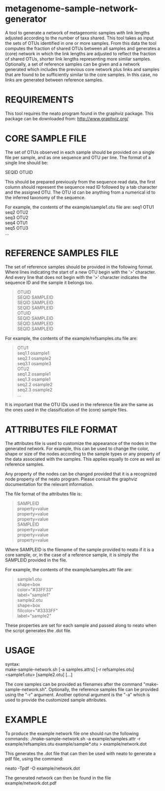 metagenome-sample-network-generator
===================================

A tool to generate a network of metagenomic samples with link lengths adjusted according to the number of taxa shared.
This tool takes as input the sets of OTUs identified in one or more samples. From this data the tool computes
the fraction of shared OTUs between all samples and generates a (core) network in which the link lengths are adjusted to reflect
the fraction of shared OTUs, shorter link lengths representing more similar samples. Optionally, a set of reference samples
can be given and a network generated which includes the previous core network plus links and samples that are found to be
sufficiently similar to the core samples. In this case, no links are generated between reference samples.


REQUIREMENTS
=======================

This tool requires the neato program found in the graphviz package.
This package can be downloaded from: http://www.graphviz.org/



CORE SAMPLE FILE
=======================

The set of OTUs observed in each sample should be provided on a single file per sample, and as one sequence and OTU per line.
The format of a single line should be:

SEQID <TAB> OTUID  

This should be prepared previously from the sequence read data, the first column should represent the sequence read ID followed
by a tab character and the assigned OTU. The OTU id can be anything from a numerical id to the inferred taxonomy of the sequence.

For example, the contents of the example/sample1.otu file are:
seq1    OTU1  
seq2    OTU2  
seq3    OTU2  
seq4    OTU1  
seq5    OTU3  
...  


REFERENCE SAMPLES FILE
=======================

The set of reference samples should be provided in the following format. Where lines indicating the start of a new OTU begin with the '>'
character. And every line that does not begin with the '>' character indicates the sequence ID and the sample it belongs too.

>OTUID  
SEQID <TAB> SAMPLEID  
SEQID <TAB> SAMPLEID  
SEQID <TAB> SAMPLEID  
>OTUID  
SEQID <TAB> SAMPLEID  
SEQID <TAB> SAMPLEID  
SEQID <TAB> SAMPLEID  

For example, the contents of the example/refsamples.otu file are:
>OTU1  
seq1.1	osample1  
seq2.1	osample2  
seq3.1	osample3  
>OTU2  
seq1.2	osample1  
seq1.3	osample1  
seq2.2	osample2  
seq2.3	osample2  
...  

It is important that the OTU IDs used in the reference file are the same as the ones used in the classification of the (core) sample files.


ATTRIBUTES FILE FORMAT
=======================

The attributes file is used to customize the appearance of the nodes in the generated network. For example, this can be used
to change the color, shape or size of the nodes according to the sample types or any property of the data associated
with the samples. This applies equally to core as well as reference samples.

Any property of the nodes can be changed provided that it is a recognized node property of the neato program.
Please consult the graphviz documentation for the relevant information.

The file format of the attributes file is:

>SAMPLEID  
property=value  
property=value  
property=value  
>SAMPLEID  
property=value  
property=value  
property=value  

Where SAMPLEID is the filename of the sample provided to neato if it is a core sample, or, in the case of a reference sample, it is simply the
SAMPLEID provided in the file.

For example, the contents of the example/samples.attr file are:
>sample1.otu  
shape=box  
color="#33FF33"  
label="sample1"  
>sample2.otu  
shape=box  
fillcolor="#3333FF"  
label="sample2"  

These properties are set for each sample and passed along to neato when the script generates the .dot file.


USAGE
=======================

syntax:  
  make-sample-network.sh [-a samples.attrs] [-r refsamples.otu] <sample1.otu> [sample2.otu] [...]  

The core samples can be provided as filenames after the command "make-sample-network.sh".
Optionally, the reference samples file can be provided using the "-r" argument.
Another optional argument is the "-a" which is used to provide the customized sample attributes.


EXAMPLE
=======================

To produce the example network file one should run the following commands:
./make-sample-network.sh -a example/samples.attr -r example/refsamples.otu example/sample*.otu > example/network.dot  

This generates the .dot file that can then be used with neato to generate a pdf file, using the command:

neato -Tpdf -O example/network.dot  

The generated network can then be found in the file example/network.dot.pdf


